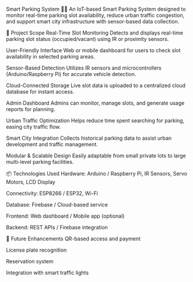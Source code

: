 Smart Parking System 🚗📶
An IoT-based Smart Parking System designed to monitor real-time parking slot availability, reduce urban traffic congestion, and support smart city infrastructure with sensor-based data collection.

🔧 Project Scope
Real-Time Slot Monitoring
Detects and displays real-time parking slot status (occupied/vacant) using IR or proximity sensors.

User-Friendly Interface
Web or mobile dashboard for users to check slot availability in selected parking areas.

Sensor-Based Detection
Utilizes IR sensors and microcontrollers (Arduino/Raspberry Pi) for accurate vehicle detection.

Cloud-Connected Storage
Live slot data is uploaded to a centralized cloud database for instant access.

Admin Dashboard
Admins can monitor, manage slots, and generate usage reports for planning.

Urban Traffic Optimization
Helps reduce time spent searching for parking, easing city traffic flow.

Smart City Integration
Collects historical parking data to assist urban development and traffic management.

Modular & Scalable Design
Easily adaptable from small private lots to large multi-level parking facilities.

📦 Technologies Used
Hardware: Arduino / Raspberry Pi, IR Sensors, Servo Motors, LCD Display

Connectivity: ESP8266 / ESP32, Wi-Fi

Database: Firebase / Cloud-based service

Frontend: Web dashboard / Mobile app (optional)

Backend: REST APIs / Firebase integration

🚀 Future Enhancements
QR-based access and payment

License plate recognition

Reservation system

Integration with smart traffic lights

